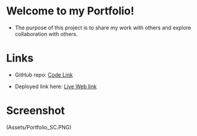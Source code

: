 # Welcome to my Portfolio!
- The purpose of this project is to share my work with others and explore collaboration with others.

# Links
* GitHub repo: 
[Code Link](https://github.com/ampieschke/PieschkePort)

* Deployed link here: 
[Live Web link](https://ampieschke.github.io/PieschkePort/)

# Screenshot
(Assets/Portfolio_SC.PNG)